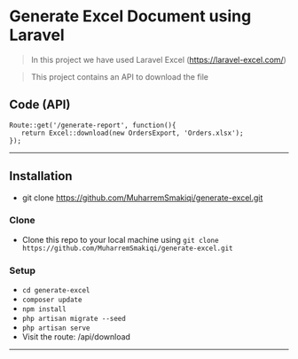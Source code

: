  

# Generate Excel Document using Laravel

> In this project we have used Laravel Excel (https://laravel-excel.com/)

> This project contains an API to download the file
 
## Code (API)

```API 
Route::get('/generate-report', function(){
   return Excel::download(new OrdersExport, 'Orders.xlsx');
});
```

---

## Installation

- git clone https://github.com/MuharremSmakiqi/generate-excel.git


### Clone

- Clone this repo to your local machine using `git clone https://github.com/MuharremSmakiqi/generate-excel.git`

### Setup 
- `cd generate-excel`
- `composer update`
- `npm install`
- `php artisan migrate --seed`
- `php artisan serve`
- Visit the route: /api/download
---
 

 
